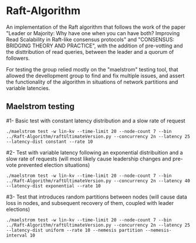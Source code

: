 # Raft-Algorithm

An implementation of the Raft algorithm that follows the work of the paper "Leader or Majority: Why have one when you can have both?
Improving Read Scalability in Raft-like consensus protocols" and "CONSENSUS: BRIDGING THEORY AND PRACTICE", with the addition of pre-votting and the disttribution of read queries, between the leader and a quorum of followers.

For testing the group relied mostly on the "maelstrom" testing tool, that allowed the devellopment group to find and fix multiple issues, and assert the functionality of the algorithm in situations of network partitions and variable latencies.

## Maelstrom testing

#1- Basic test with constant latency distribution and a slow rate of request
```
./maelstrom test -w lin-kv --time-limit 20 --node-count 7 --bin ../Raft-Algorithm/raftUltimateVersion.py --concurrency 2n --latency 25 --latency-dist constant --rate 10 
```

#2- Test with variable latency following an exponential distribuition and a slow rate of requests (will most likely cause leadership changes and pre-vote prevented election situations)
```
./maelstrom test -w lin-kv --time-limit 20 --node-count 7 --bin ../Raft-Algorithm/raftUltimateVersion.py --concurrency 2n --latency 40  --latency-dist exponential --rate 10 
```
#3- Test that introduces random partitions between nodes (will cause data loss in nodes, and subsequent recovery of them, coupled with leader elections)
```
./maelstrom test -w lin-kv --time-limit 20 --node-count 7 --bin ../Raft-Algorithm/raftUltimateVersion.py --concurrency 2n --latency 25 --latency-dist uniform --rate 10 --nemesis partition --nemesis-interval 10
```
